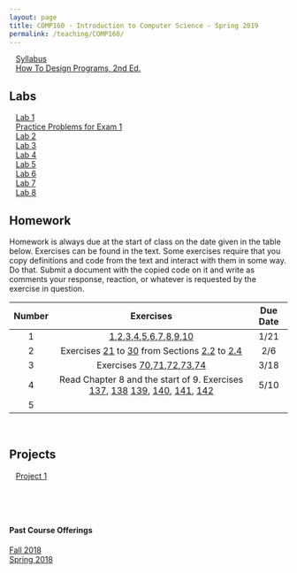 ```yaml
---
layout: page
title: COMP160 - Introduction to Computer Science - Spring 2019
permalink: /teaching/COMP160/
---
```


&nbsp;&nbsp;&nbsp;[Syllabus](/teaching/COMP160/comp160-syllabus.pdf)  
&nbsp;&nbsp;&nbsp;[How To Design Programs, 2nd Ed.](http://www.htdp.org)  

## Labs

&nbsp;&nbsp;&nbsp;[Lab 1](/teaching/COMP160/labs/comp160-lab1.pdf)  
&nbsp;&nbsp;&nbsp;[Practice Problems for Exam 1](/teaching/COMP160/labs/comp160-wk2-prac.pdf)  
&nbsp;&nbsp;&nbsp;[Lab 2](/teaching/COMP160/labs/comp160-lab2.pdf)  
&nbsp;&nbsp;&nbsp;[Lab 3](/teaching/COMP160/labs/comp160-lab3.pdf)  
&nbsp;&nbsp;&nbsp;[Lab 4](/teaching/COMP160/labs/comp160-lab4.pdf)  
&nbsp;&nbsp;&nbsp;[Lab 5](/teaching/COMP160/labs/comp160-lab5.pdf)  
&nbsp;&nbsp;&nbsp;[Lab 6](/teaching/COMP160/labs/comp160-lab6.pdf)  
&nbsp;&nbsp;&nbsp;[Lab 7](/teaching/COMP160/labs/comp160-lab7.pdf)  
&nbsp;&nbsp;&nbsp;[Lab 8](/teaching/COMP160/labs/comp160-lab8.pdf)  

<!---
&nbsp;&nbsp;&nbsp;[Lab 9](/teaching/COMP160/labs/comp160-lab9.pdf)  
&nbsp;&nbsp;&nbsp;[Lab 10](/teaching/COMP160/labs/comp160-lab10.pdf)  
--->
## Homework


Homework is always due at the start of class on the date given in the table below. Exercises can be found in the text. Some exercises require that you copy definitions and code from the text and interact with them in some way. Do that. Submit a document with the copied code on it and write as comments your response, reaction, or whatever is requested by the exercise in question.

| Number | Exercises | Due Date |
|:------:|:---------:|:--------:|
|    1    |  [1](https://htdp.org/2018-01-06/Book/part_one.html#%28counter._%28exercise._arith-n%29%29),[2](https://htdp.org/2018-01-06/Book/part_one.html#%28counter._%28exercise._arith-s0%29%29),[3](https://htdp.org/2018-01-06/Book/part_one.html#%28counter._%28exercise._arith-s1%29%29),[4](https://htdp.org/2018-01-06/Book/part_one.html#%28counter._%28exercise._arith-s2%29%29),[5](https://htdp.org/2018-01-06/Book/part_one.html#%28counter._%28exercise._arith-i2%29%29),[6](https://htdp.org/2018-01-06/Book/part_one.html#%28counter._%28exercise._arith-i1%29%29),[7](https://htdp.org/2018-01-06/Book/part_one.html#%28counter._%28exercise._arith-b1%29%29),[8](https://htdp.org/2018-01-06/Book/part_one.html#%28counter._%28exercise._arith-b2%29%29  ),[9](https://htdp.org/2018-01-06/Book/part_one.html#%28counter._%28exercise._arith-p1%29%29),[10](https://htdp.org/2018-01-06/Book/part_one.html#%28counter._%28exercise._arith-p2%29%29) |  1/21   |
| 2 | Exercises [21](https://htdp.org/2018-01-06/Book/part_one.html#%28counter._%28exercise._ex~3astepper1%29%29) to [30](https://htdp.org/2018-01-06/Book/part_one.html#%28counter._%28exercise._constant1%29%29) from Sections [2.2](https://htdp.org/2018-01-06/Book/part_one.html#%28part._sec~3acomputing%29) to [2.4](https://htdp.org/2018-01-06/Book/part_one.html#%28part._sec~3aglobal%29)| 2/6 |  
| 3 | Exercises [70](https://htdp.org/2018-01-06/Book/part_one.html#%28counter._%28exercise._ex~3acompute-struct1%29%29),[71](https://htdp.org/2018-01-06/Book/part_one.html#%28counter._%28exercise._ex~3acompute-struct2%29%29),[72](https://htdp.org/2018-01-06/Book/part_one.html#%28counter._%28exercise._struct6%29%29),[73](https://htdp.org/2018-01-06/Book/part_one.html#%28counter._%28exercise._ex~3aupdater1%29%29),[74](https://htdp.org/2018-01-06/Book/part_one.html#%28counter._%28exercise._ex~3arun-mouse-program%29%29) | 3/18 |  
| 4 | Read Chapter 8 and the start of 9. Exercises [137](https://htdp.org/2019-02-24/part_two.html#%28counter._%28exercise._list0%29%29), [138](https://htdp.org/2019-02-24/part_two.html#%28counter._%28exercise._list0%29%29) [139](https://htdp.org/2018-01-06/Book/part_two.html#%28counter._%28exercise._list-sum2%29%29), [140](https://htdp.org/2018-01-06/Book/part_two.html#%28counter._%28exercise._list-and%29%29), [141](https://htdp.org/2018-01-06/Book/part_two.html#%28counter._%28exercise._list-string%29%29), [142](https://htdp.org/2018-01-06/Book/part_two.html#%28counter._%28exercise._ex~3alist-image%29%29) | 5/10 |  
| 5 | | |  

&nbsp;  

## Projects

&nbsp;&nbsp;&nbsp;[Project 1](/teaching/COMP160/projects/comp160-project1-b.pdf)  

<!---
&nbsp;&nbsp;&nbsp;[Project 2](/teaching/COMP160/projects/comp160-project2-fa18.pdf)  

--->
&nbsp;  

&nbsp;  

#### Past Course Offerings

[Fall 2018](/teaching/COMP160/fa18/)  
[Spring 2018](/teaching/COMP160/sp18/)  
